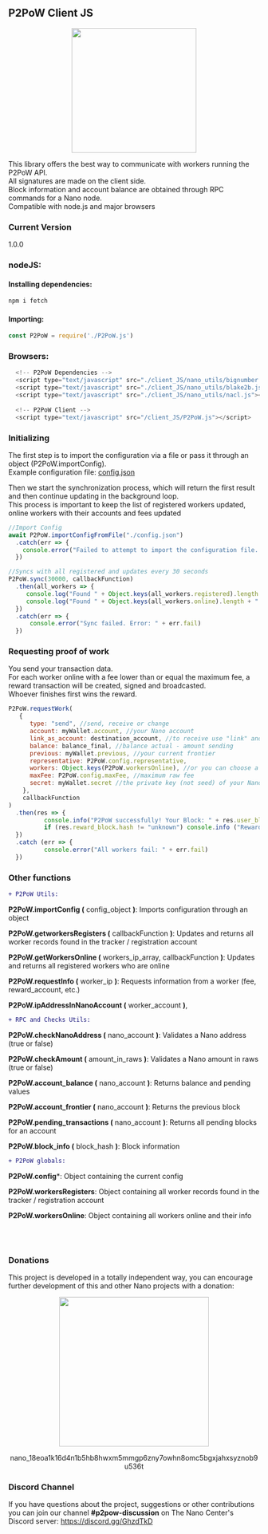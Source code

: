 ## P2PoW Client JS

<p align='center'><img src="https://github.com/anarkrypto/P2PoW/blob/master/docs/github-images/client.png" width="250px"></p>

This library offers the best way to communicate with workers running the P2PoW API.
<br>All signatures are made on the client side.
<br>Block information and account balance are obtained through RPC commands for a Nano node.
<br>Compatible with node.js and major browsers 

### Current Version
1.0.0

### nodeJS:

#### Installing dependencies:
```bash
npm i fetch
```

#### Importing:
```js
const P2PoW = require('./P2PoW.js')
```


### Browsers:
```javascript
  <!-- P2PoW Dependencies -->
  <script type="text/javascript" src="./client_JS/nano_utils/bignumber.min.js"></script>
  <script type="text/javascript" src="./client_JS/nano_utils/blake2b.js"></script>
  <script type="text/javascript" src="./client_JS/nano_utils/nacl.js"></script>
  
  <!-- P2PoW Client -->
  <script type="text/javascript" src="/client_JS/P2PoW.js"></script>
```

### Initializing
The first step is to import the configuration via a file or pass it through an object (P2PoW.importConfig).
<br>Example configuration file: <a href="https://github.com/anarkrypto/P2PoW/blob/master/client_JS/config.json">config.json</a>

Then we start the synchronization process, which will return the first result and then continue updating in the background loop.
<br>This process is important to keep the list of registered workers updated, online workers with their accounts and fees updated

```javascript
//Import Config
await P2PoW.importConfigFromFile("./config.json")
  .catch(err => {
    console.error("Failed to attempt to import the configuration file. Error: " + err.fail) 
  })

//Syncs with all registered and updates every 30 seconds
P2PoW.sync(30000, callbackFunction)
  .then(all_workers => {
     console.log("Found " + Object.keys(all_workers.registered).length + " workers registrations")
     console.log("Found " + Object.keys(all_workers.online).length + " workers online")
  })
  .catch(err => {
      console.error("Sync failed. Error: " + err.fail) 
  })

```

### Requesting proof of work
You send your transaction data. 
<br>For each worker online with a fee lower than or equal the maximum fee, a reward transaction will be created, signed and broadcasted.
<br>Whoever finishes first wins the reward.

```javascript
P2PoW.requestWork(
   {
      type: "send", //send, receive or change
      account: myWallet.account, //your Nano account
      link_as_account: destination_account, //to receive use "link" and hash of the block to receive
      balance: balance_final, //balance actual - amount sending
      previous: myWallet.previous, //your current frontier
      representative: P2PoW.config.representative,
      workers: Object.keys(P2PoW.workersOnline), //or you can choose a specific worker
      maxFee: P2PoW.config.maxFee, //maximum raw fee
      secret: myWallet.secret //the private key (not seed) of your Nano account to sign transactions
    },
    callbackFunction
)
  .then(res => {
          console.info("P2PoW successfully! Your Block: " + res.user_block.hash)
          if (res.reward_block.hash != "unknown") console.info ("Reward Block: " + res.reward_block.hash) //your new previous block (frontier)
  })
  .catch (err => {
          console.error("All workers fail: " + err.fail)
  })
```

### Other functions


```diff
+ P2PoW Utils:

```

**P2PoW.importConfig (** config_object **)**: Imports configuration through an object

**P2PoW.getworkersRegisters (** callbackFunction **)**: Updates and returns all worker records found in the tracker / registration account

**P2PoW.getWorkersOnline (** workers_ip_array, callbackFunction **)**: Updates and returns all registered workers who are online

**P2PoW.requestInfo (** worker_ip **)**: Requests information from a worker (fee, reward_account, etc.) 

**P2PoW.ipAddressInNanoAccount (** worker_account **)**,


```diff
+ RPC and Checks Utils:
```

**P2PoW.checkNanoAddress (** nano_account **)**: Validates a Nano address (true or false)

**P2PoW.checkAmount (** amount_in_raws **)**: Validates a Nano amount in raws (true or false)

**P2PoW.account_balance (** nano_account **)**: Returns balance and pending values

**P2PoW.account_frontier (** nano_account **)**: Returns the previous block

**P2PoW.pending_transactions (** nano_account **)**: Returns all pending blocks for an account

**P2PoW.block_info (** block_hash **)**: Block information


```diff
+ P2PoW globals:
```

**P2PoW.config***: Object containing the current config

**P2PoW.workersRegisters**: Object containing all worker records found in the tracker / registration account

**P2PoW.workersOnline**: Object containing all workers online and their info

<br><br>

### Donations
This project is developed in a totally independent way, you can encourage further development of this and other Nano projects with a donation:

<p align="center">
<img src="https://github.com/anarkrypto/P2PoW/blob/master/docs/donate-qr-code-gradient.png?raw=true" width="300px" />
</p>


<p align="center">
 nano_18eoa1k16d4n1b5hb8hwxm5mmgp6zny7owhn8omc5bgxjahxsyznob9u536t
 </p>

### Discord Channel
If you have questions about the project, suggestions or other contributions you can join our channel **#p2pow-discussion** on The Nano Center's Discord server:
https://discord.gg/GhzdTkD


